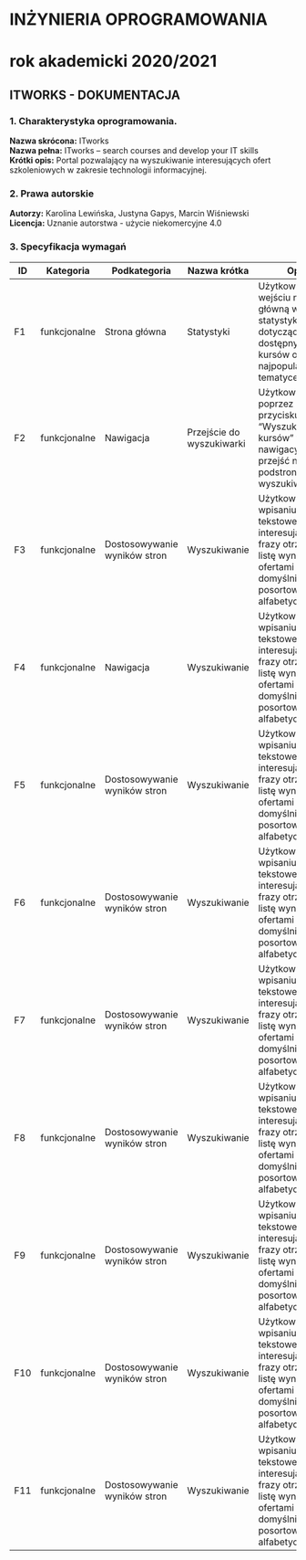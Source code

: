 # INŻYNIERIA OPROGRAMOWANIA
# rok akademicki 2020/2021
## ITWORKS - DOKUMENTACJA

### 1.  Charakterystyka  oprogramowania.
**Nazwa skrócona:** ITworks <br> 
**Nazwa pełna:** ITworks – search courses and develop your IT skills <br> 
**Krótki opis:** Portal pozwalający na wyszukiwanie interesujących ofert szkoleniowych w zakresie technologii informacyjnej.

### 2. Prawa autorskie 
**Autorzy:** Karolina Lewińska, Justyna Gapys, Marcin Wiśniewski <br> 
**Licencja:** Uznanie autorstwa - użycie niekomercyjne 4.0

### 3. Specyfikacja wymagań



| ID | Kategoria     | Podkategoria                 | Nazwa krótka              | Opis                                                               | Priorytet |
| -- | ------------- | ---------------------------- | ------------------------- | ------------------------------------------------------------------ | --------- |
| F1 | funkcjonalne  | Strona główna                | Statystyki                | Użytkownik po wejściu na stronę główną widzi statystyki dotyczące liczby dostępnych kursów o najpopularniejszej tematyce. | 1         |
| F2 | funkcjonalne  | Nawigacja                    | Przejście do wyszukiwarki | Użytkownik może poprzez kliknięcie przycisku “Wyszukiwarka kursów” w menu nawigacyjnym przejść na podstronę z wyszukiwarką. | 1         |
| F3 | funkcjonalne  | Dostosowywanie wyników stron | Wyszukiwanie              | Użytkownik po wpisaniu w pole tekstowe interesującej go frazy otrzyma listę wyników z ofertami szkoleń domyślnie posortowanymi alfabetycznie. | 1         |
| F4 | funkcjonalne  | Nawigacja | Wyszukiwanie              | Użytkownik po wpisaniu w pole tekstowe interesującej go frazy otrzyma listę wyników z ofertami szkoleń domyślnie posortowanymi alfabetycznie. | 1         |
| F5 | funkcjonalne  | Dostosowywanie wyników stron | Wyszukiwanie              | Użytkownik po wpisaniu w pole tekstowe interesującej go frazy otrzyma listę wyników z ofertami szkoleń domyślnie posortowanymi alfabetycznie. | 1         |
| F6 | funkcjonalne  | Dostosowywanie wyników stron | Wyszukiwanie              | Użytkownik po wpisaniu w pole tekstowe interesującej go frazy otrzyma listę wyników z ofertami szkoleń domyślnie posortowanymi alfabetycznie. | 1         |
| F7 | funkcjonalne  | Dostosowywanie wyników stron | Wyszukiwanie              | Użytkownik po wpisaniu w pole tekstowe interesującej go frazy otrzyma listę wyników z ofertami szkoleń domyślnie posortowanymi alfabetycznie. | 1         |
| F8 | funkcjonalne  | Dostosowywanie wyników stron | Wyszukiwanie              | Użytkownik po wpisaniu w pole tekstowe interesującej go frazy otrzyma listę wyników z ofertami szkoleń domyślnie posortowanymi alfabetycznie. | 1         |
| F9 | funkcjonalne  | Dostosowywanie wyników stron | Wyszukiwanie              | Użytkownik po wpisaniu w pole tekstowe interesującej go frazy otrzyma listę wyników z ofertami szkoleń domyślnie posortowanymi alfabetycznie. | 1         |
| F10 | funkcjonalne  | Dostosowywanie wyników stron | Wyszukiwanie              | Użytkownik po wpisaniu w pole tekstowe interesującej go frazy otrzyma listę wyników z ofertami szkoleń domyślnie posortowanymi alfabetycznie. | 1         |
| F11 | funkcjonalne  | Dostosowywanie wyników stron | Wyszukiwanie              | Użytkownik po wpisaniu w pole tekstowe interesującej go frazy otrzyma listę wyników z ofertami szkoleń domyślnie posortowanymi alfabetycznie. | 1         |
